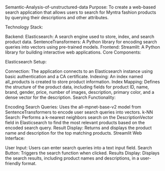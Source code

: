 Semantic-Analysis-of-unstructured-data
Purpose: To create a web-based search application that allows users to search for Myntra fashion products by querying their descriptions and other attributes.

Technology Stack:

Backend: Elasticsearch: A search engine used to store, index, and search product data. SentenceTransformers: A Python library for encoding search queries into vectors using pre-trained models. Frontend: Streamlit: A Python library for building interactive web applications. Core Components:

Elasticsearch Setup:

Connection: The application connects to an Elasticsearch instance using basic authentication and a CA certificate. Indexing: An index named all_products is created to store product information. Index Mapping: Defines the structure of the product data, including fields for product ID, name, brand, gender, price, number of images, description, primary color, and a dense vector for the description. Search Functionality:

Encoding Search Queries: Uses the all-mpnet-base-v2 model from SentenceTransformers to encode user search queries into vectors. k-NN Search: Performs a k-nearest neighbors search on the DescriptionVector field in Elasticsearch to find the most relevant products based on the encoded search query. Result Display: Returns and displays the product name and description for the top matching products. Streamlit Web Interface:

User Input: Users can enter search queries into a text input field. Search Button: Triggers the search function when clicked. Results Display: Displays the search results, including product names and descriptions, in a user-friendly format.

